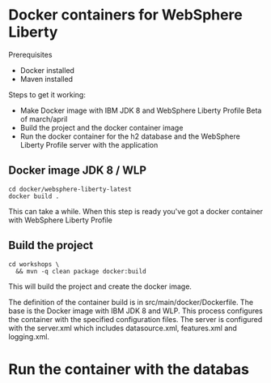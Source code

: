 # Docker containers for WebSphere Liberty


Prerequisites
* Docker installed
* Maven installed

Steps to get it working:

* Make Docker image with IBM JDK 8 and WebSphere Liberty Profile Beta of march/april
* Build the project and the docker container image
* Run the docker container for the h2 database and the WebSphere Liberty Profile server with the application
 
## Docker image JDK 8 / WLP
```
cd docker/websphere-liberty-latest
docker build .
```
This can take a while. When this step is ready you've got a docker container with WebSphere Liberty Profile

## Build the project
```
cd workshops \
  && mvn -q clean package docker:build
```
This will build the project and create the docker image. 

The definition of the container build is in src/main/docker/Dockerfile.
The base is the Docker image with IBM JDK 8 and WLP.
This process configures the container with the specified configuration files.
The server is configured with the server.xml which includes datasource.xml, features.xml and logging.xml.

# Run the container with the databas